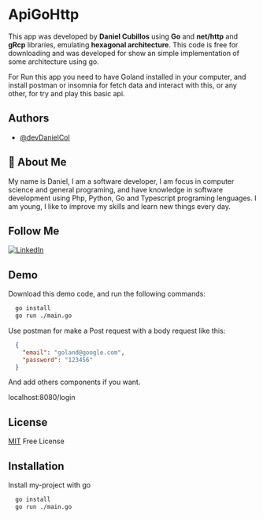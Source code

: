 
# ApiGoHttp

This app was developed by **Daniel Cubillos** using **Go** and **net/http** and **gRcp** libraríes, emulating **hexagonal architecture**. This code is free for downloading and was developed for show an simple implementation of some architecture using go.

For Run this app you need to have Goland installed in your computer, and install postman or insomnia for fetch data and interact with this, or any other, for try and play this basic api.


## Authors

- [@devDanielCol](https://github.com/devDanielCol)


## 🚀 About Me
My name is Daniel, I am a software developer, I am focus in computer science and general programing, and have knowledge in software development using Php, Python, Go and Typescript programing lenguages. I am young, I like to improve my skills and learn new things every day.

## Follow Me

[![LinkedIn](https://img.shields.io/badge/LinkedIn-%40daniel-cubillos-r-07-blue?style=flat&logo=linkedin)](https://www.linkedin.com/in/daniel-cubillos-r-07)



## Demo

Download this demo code, and run the following commands:

```bash
  go install
  go run ./main.go
```

Use postman for make a Post request with a body request like this:

```json
  {
    "email": "goland@google.com",
    "password": "123456"
  }
```
And add others components if you want.

localhost:8080/login
## License

[MIT](https://choosealicense.com/licenses/mit/) Free License


## Installation

Install my-project with go

```bash
  go install
  go run ./main.go
```
    